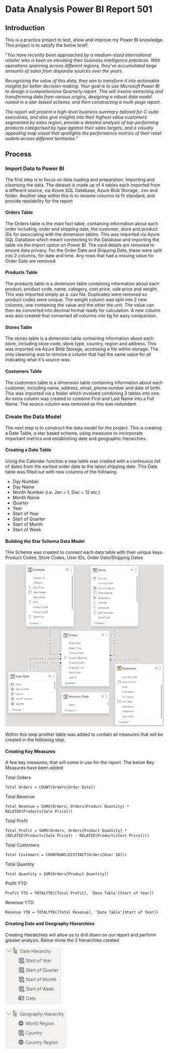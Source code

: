 # Data Analysis Power BI Report 501

## Introduction

This is a practice project to test, show and improve my Power BI knowledge. This project is to satisfy the below brief:

"_You have recently been approached by a medium-sized international retailer who is keen on elevating their business intelligence practices. With operations spanning across different regions, they've accumulated large amounts of sales from disparate sources over the years._

_Recognizing the value of this data, they aim to transform it into actionable insights for better decision-making. Your goal is to use Microsoft Power BI to design a comprehensive Quarterly report. This will involve extracting and transforming data from various origins, designing a robust data model rooted in a star-based schema, and then constructing a multi-page report._

_The report will present a high-level business summary tailored for C-suite executives, and also give insights into their highest value customers segmented by sales region, provide a detailed analysis of top-performing products categorised by type against their sales targets, and a visually appealing map visual that spotlights the performance metrics of their retail outlets across different territories._"

## Process

### Import Data to Power BI

The first step is to focus on data loading and preparation. Importing and cleansing the data. The dataset is made up of 4 tables each imported from a different source, via Azure SQL Database, Azure Blob Storage, .csv and folder. Another step within this is to rename columns to fit standard, and provide readability for the report

#### Orders Table

The Orders table is the main fact table, containing information about each order including, order and shipping date, the customer, store and product IDs for associating with the dimension tables. This was imported via Azure SQL Database which meant connecting to the Database and importing the table via the import option on Power BI. The card details are removed to ensure data privacy. For the Order Date and Shipping Date, these were split into 2 columns, for date and time. Any rows that had a missing value for Order Date are removed.

#### Products Table

The products table is a dimension table containing information about each product, product code, name, category, cost price, sale price and weight. This was imported simply as a .csv file. Duplicates were removed so product codes were unique. The weight column was split into 2 new columns, one containing the value and the other the unit. The value can then be converted into decimal format ready for calculation. A new column was also created that converted all columns into kg for easy comparison.

#### Stores Table

The stores table is a dimension table containing information about each store, including store code, store type, country, region and address. This was imported via Azure Blob Storage, accessing a file within storage. The only cleansing was to remove a column that had the same value for all indicating what it's source was.

#### Customers Table

The customers table is a dimension table containing information about each customer, including name, address, email, phone number and date of birth. This was imported via a folder which involved combining 3 tables into one. An extra column was created to combine First and Last Name into a Full Name. The source column was removed as this was redundant.

### Create the Data Model

The next step is to construct the data model for the project. This is creating a Date Table, a star based schema, using measures to incorporate important metrics and establishing date and geographic hierarchies.

#### Creating a Date Table

Using the Calendar function a new table was created with a continuous list of dates from the earliest order date to the latest shipping date. This Date table was filled out with new columns of the following

- Day Number
- Day Name
- Month Number (i.e. Jan = 1, Dec = 12 etc.)
- Month Name
- Quarter
- Year
- Start of Year
- Start of Quarter
- Start of Month
- Start of Week

#### Building the Star Schema Data Model

THe Schema was created to connect each data table with their unique keys. Product Codes, Store Codes, User IDs, Order Date/Shipping Dates

![Schema](Schema.png)

Within this step another table was added to contain all measures that will be created in the following step.

#### Creating Key Measures

A few key measures, that will come in use for the report. The below Key Measures have been added

Total Orders

    Total Orders = COUNT(Orders[Order Date])

Total Revenue

    Total Revenue = SUMX(Orders, Orders[Product Quantity] * RELATED(Products[Sale Price]))

Total Profit

    Total Profit = SUMX(Orders, Orders[Product Quantity] * (RELATED(Products[Sale Price]) - RELATED(Products[Cost Price])))

Total Customers

    Total Customers = COUNTROWS(DISTINCT(Orders[User ID]))

Total Quantity

    Total Quantity = SUM(Orders[Product Quantity])

Profit YTD

    Profit YTD = TOTALYTD([Total Profit], 'Date Table'[Start of Year])

Revenue YTD

    Revenue YTD = TOTALYTD([Total Revenue], 'Date Table'[Start of Year])
    
#### Creating Date and Geography Hierarchies

Creating Hieratchies will allow us to drill down on our report and perform greater analysis. Below show the 2 hierarchies created

![Date Hierarchy](DateHierarchy.png)

![Geography Hierarchy](GeographyHierarchy.png)


